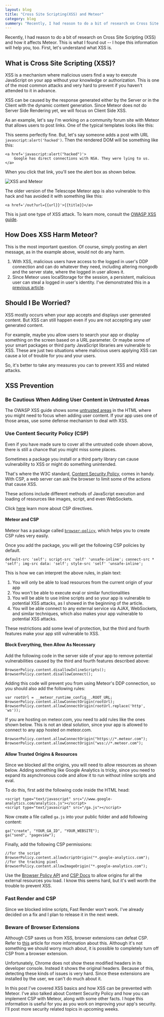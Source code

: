 ```yaml
---
layout: blog
title: "Cross Site Scripting(XSS) and Meteor"
category: blog
summery: "Recently, I had reason to do a bit of research on Cross Site Scripting (XSS) and how it affects Meteor. This is what I found out -- I hope this information will help you, too."
---
```


Recently, I had reason to do a bit of research on Cross Site Scripting (XSS) and how it affects Meteor. This is what I found out -- I hope this information will help you, too. First, let's understand what XSS is.

## What is Cross Site Scripting (XSS)?

XSS is a mechanism where malicious users find a way to execute JavaScript on your app without your knowledge or authorization. This is one of the most common attacks and very hard to prevent if you haven't attended to it in advance.

XSS can be caused by the response generated either by the Server or in the Client with the dynamic content generation. Since Meteor does not do Server Side Rendering yet, we will focus on Client Side XSS.

As an example, let's say I'm working on a community forum site with Meteor that allows users to post links. One of the typical templates looks like this:

<script src="https://gist.github.com/arunoda/728241f800a238d46fa0.js">
</script>

This seems perfectly fine. But, let's say someone adds a post with URL `javascript:alert('hacked')`. Then the rendered DOM will be something like this:

    <a href='javascript:alert("hacked")'>
        Google has direct connections with NSA. They were lying to us.
    </a>

When you click that link, you'll see the alert box as shown below.

![XSS and Meteor](https://i.cloudup.com/nkemRMf91z.png)

The older version of the Telescope Meteor app is also vulnerable to this hack and has avoided it with something like this:

    <a href='/out?url={{url}}'>{{title}}</a>

This is just one type of XSS attack. To learn more, consult the [OWASP XSS guide](https://www.owasp.org/index.php/Types_of_Cross-Site_Scripting). 

## How Does XSS Harm Meteor?

This is the most important question. Of course, simply posting an alert message, as in the example above, would not do any harm.

1. With XSS, malicious users have access to the logged in user's DDP connection and can do whatever they need, including altering mongodb and the server state, where the logged in user allows it. 
2. Since Meteor uses localStorage for the session, a persistent, malicious user can steal a logged in user's identity. I've demonstrated this in a [previous article](http://meteorhacks.com/introducing-portable-meteor-user.html).

## Should I Be Worried?

XSS mostly occurs when your app accepts and displays user generated content. But XSS can still happen even if you are not accepting any user generated content.

For example, maybe you allow users to search your app or display something on the screen based on a URL parameter. Or maybe some of your smart packages or third party JavaScript libraries are vulnerable to XSS. These are just two situations where malicious users applying XSS can cause a lot of trouble for you and your users.

So, it's better to take any measures you can to prevent XSS and related attacks.

## XSS Prevention

### Be Cautious When Adding User Content in Untrusted Areas

The OWASP XSS guide shows some [untrusted areas](https://www.owasp.org/index.php/XSS_(Cross_Site_Scripting)_Prevention_Cheat_Sheet#XSS_Prevention_Rules_Summary) in the HTML where you might need to focus when adding user content. If your app uses one of those areas, use some defense mechanism to deal with XSS.

### Use Content Security Policy (CSP)

Even if you have made sure to cover all the untrusted code shown above, there is still a chance that you might miss some places. 

Sometimes a package you install or a third party library can cause vulnerability to XSS or might do something unintended. 

That's where the W3C standard, [Content Security Policy](https://developer.mozilla.org/en-US/docs/Security/CSP/Introducing_Content_Security_Policy), comes in handy. With CSP, a web server can ask the browser to limit some of the actions that cause XSS. 

These actions include different methods of JavaScript execution and loading of resources like images, script, and even WebSockets. 

Click [here](https://developer.mozilla.org/en-US/docs/Security/CSP/CSP_policy_directives) learn more about CSP directives. 

#### Meteor and CSP

Meteor has a package called [`browser-policy`](http://docs.meteor.com/#browserpolicy), which helps you to create CSP rules very easily. 

Once you add the package, you will get the following CSP policies by default. 

    default-src 'self'; script-src 'self' 'unsafe-inline'; connect-src * 'self'; img-src data: 'self'; style-src 'self' 'unsafe-inline';

This is how we can interpret the above rules, in plain text:

1. You will only be able to load resources from the current origin of your app
2. You won't be able to execute eval or similar functionalities 
3. You will be able to use inline scripts and so your app is vulnerable to potential XSS attacks, as I showed in the beginning of the article. 
4. You will be able connect to any external service via AJAX, WebSockets, and similar techniques, which also makes your app vulnerable to potential XSS attacks.

These restrictions add some level of protection, but the third and fourth features make your app still vulnerable to XSS. 

#### Block Everything, then Allow As Necessary

Add the following code in the server side of your app to remove potential vulnerabilities caused by the third and fourth features described above:

    BrowserPolicy.content.disallowInlineScripts();
    BrowserPolicy.content.disallowConnect();

Adding this code will prevent you from using Meteor's DDP connection, so you should also add the following rules:

    var rootUrl = __meteor_runtime_config__.ROOT_URL;
    BrowserPolicy.content.allowConnectOrigin(rootUrl);
    BrowserPolicy.content.allowConnectOrigin(rootUrl.replace('http', 'ws'));

If you are hosting on meteor.com, you need to add rules like the ones shown below. This is not an ideal solution, since your app is allowed to connect to any app hosted on meteor.com.

    BrowserPolicy.content.allowConnectOrigin("https://*.meteor.com");
    BrowserPolicy.content.allowConnectOrigin("wss://*.meteor.com");

#### Allow Trusted Origins & Resources

Since we blocked all the origins, you will need to allow resources as shown below. Adding something like Google Analytics is tricky, since you need to expand its asynchronous code and allow it to run without inline scripts and eval. 

To do this, first add the following code inside the HTML head:

    <script type="text/javascript" src="//www.google-analytics.com/analytics.js"></script>
    <script type="text/javascript" src="/ga.js"></script>

Now create a file called `ga.js` into your public folder and add following content:

    ga("create", "YOUR_GA_ID", "YOUR_WEBSITE");
    ga("send", "pageview");

Finally, add the following CSP permissions:

    //for the script
    BrowserPolicy.content.allowScriptOrigin("*.google-analytics.com");
    //for the tracking pixel
    BrowserPolicy.content.allowImageOrigin("*.google-analytics.com");

Use the [Browser Policy API](docs.meteor.com/#browserpolicy) and [CSP Docs](https://developer.mozilla.org/en-US/docs/Security/CSP/CSP_policy_directives) to allow origins for all the external resources you load. I know this seems hard, but it's well worth the trouble to prevent XSS.

### Fast Render and CSP

Since we blocked inline scripts, Fast Render won't work. I've already decided on a fix and I plan to release it in the next week.

### Beware of Browser Extensions

Although CSP saves us from XSS, browser extensions can defeat CSP.  Refer to [this](https://www.planbox.com/blog/development/coding/bypassing-githubs-content-security-policy-chrome-extension.html) article for more information about this. Although it's not something we should worry much about, it is possible to completely turn off CSP from a browser extension. 

Unfortunately, Chrome does not show these modified headers in its developer console. Instead it shows the original headers. Because of this, detecting these kinds of issues is very hard. Since these extensions are installed by the user, we can't do much about it.

In this post I've covered XSS basics and how XSS can be prevented with Meteor. I've also talked about Content Security Policy and how you can implement CSP with Meteor, along with some other facts. I hope this information is useful for you as you work on improving your app's security. I'll post more security related topics in upcoming weeks.